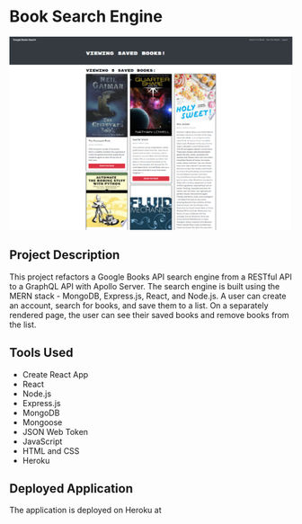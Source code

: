 # Book Search Engine

![screenshot](./book-search-screenshot.png)

## Project Description

This project refactors a Google Books API search engine from a RESTful API to a GraphQL API with Apollo Server. The search engine is built using the MERN stack - MongoDB, Express.js, React, and Node.js. A user can create an account, search for books, and save them to a list. On a separately rendered page, the user can see their saved books and remove books from the list.

## Tools Used

-  Create React App
-  React
-  Node.js
-  Express.js
-  MongoDB
-  Mongoose
-  JSON Web Token
-  JavaScript
-  HTML and CSS
-  Heroku

## Deployed Application

The application is deployed on Heroku at
